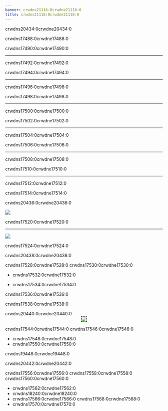 ```yaml
---
banner: crwdns21116:0crwdne21116:0
title: crwdns21118:0crwdne21118:0
---
```


<div id="button-controls" class="section-title">crwdns20434:0crwdne20434:0</div>
<div class="section-body">
    <div class="button-action-group">
        <p class="button-action button">crwdns17488:0crwdne17488:0</p>
        <p class="button-action-text">crwdns17490:0crwdne17490:0</p>
    </div>
    <hr>
    <div class="button-action-group">
        <p class="button-action button">crwdns17492:0crwdne17492:0</p>
        <p class="button-action-text">crwdns17494:0crwdne17494:0</p>
    </div>
    <hr>
    <div class="button-action-group">
        <p class="button-action">crwdns17496:0crwdne17496:0</p>
        <p class="button-action-text">crwdns17498:0crwdne17498:0</p>
    </div>
    <hr>
    <div class="button-action-group">
        <p class="button-action button">crwdns17500:0crwdne17500:0</p>
        <p class="button-action-text">crwdns17502:0crwdne17502:0</p>
    </div>
    <hr>
    <div class="button-action-group">
        <p class="button-action button">crwdns17504:0crwdne17504:0</p>
        <p class="button-action-text">crwdns17506:0crwdne17506:0</p>
    </div>
    <hr>
    <div class="button-action-group">
        <p class="button-action button">crwdns17508:0crwdne17508:0</p>
        <p class="button-action-text">crwdns17510:0crwdne17510:0</p>
    </div>
    <hr>
    <div class="button-action-group">
        <p class="button-action">crwdns17512:0crwdne17512:0</p>
        <p class="button-action-text">crwdns17514:0crwdne17514:0</p>
    </div>
</div>

<div id="touch-controls" class="section-title">crwdns20436:0crwdne20436:0</div>
<div class="section-body">
    <div class="button-action-group">
        <p class="button-action"><img src="crwdns17518:0crwdne17518:0"></p>
        <p class="button-action-text">crwdns17520:0crwdne17520:0</p>
    </div>
    <hr>
    <div class="button-action-group">
        <p class="button-action"><img src="crwdns17522:0crwdne17522:0"></p>
        <p class="button-action-text">crwdns17524:0crwdne17524:0</p>
    </div>
    <!-- <hr>
    <div>
        <p>
            If the Sort Method is set to "Custom", you can drag the icon up to move it.
        </p>
    </div> -->
</div>

<div id="page-system" class="section-title">crwdns20438:0crwdne20438:0</div>
<div class="section-body">
    <p>
        crwdns17528:0crwdne17528:0 crwdns17530:0crwdne17530:0
    </p>
    <ul>
        <li><p>crwdns17532:0crwdne17532:0</p></li>
        <li><p>crwdns17534:0crwdne17534:0</p></li>
    </ul>
    <p>
        crwdns17536:0crwdne17536:0
    </p>
    <p>
        crwdns17538:0crwdne17538:0
    </p>
</div>

<div id="custom-top-screen-image" class="section-title">crwdns20440:0crwdne20440:0</div>
<div class="section-body">
    <div style="text-align: center;"><img style="border-color: black; border-width: 1px; border-style: dashed;" src="crwdns21752:0{{ page.collection }}crwdne21752:0"></div>
    <p>crwdns17544:0crwdne17544:0 crwdns17546:0crwdne17546:0</p>
    <ul>
        <li>crwdns17548:0crwdne17548:0</li>
        <li>crwdns17550:0crwdne17550:0</li>
    </ul>
    <p>crwdns19448:0crwdne19448:0</p>
</div>

<div id="select-menu" class="section-title">crwdns20442:0crwdne20442:0</div>
<div class="section-body">
    <p>
        crwdns17556:0crwdne17556:0 crwdns17558:0crwdne17558:0 crwdns17560:0crwdne17560:0
    </p>
    <ul>
        <li>crwdns17562:0crwdne17562:0</li>
        <li>crwdns18240:0crwdne18240:0</li>
        <li>crwdns17566:0crwdne17566:0 crwdns17568:0crwdne17568:0</li>
        <li>crwdns17570:0crwdne17570:0</li>
    </ul>
</div>
